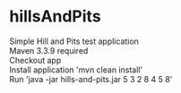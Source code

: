 # hillsAndPits
Simple Hill and Pits test application  
Maven 3.3.9 required  
Checkout app  
Install application 'mvn clean install'  
Run 'java -jar hills-and-pits.jar 5 3 2 8 4 5 8'  

